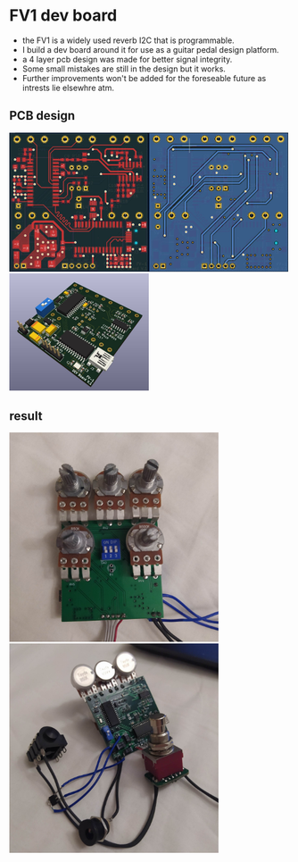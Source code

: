 # FV1 dev board
- the FV1 is a widely used reverb I2C that is programmable.
- I build a dev board around it for use as a guitar pedal design platform.
- a 4 layer pcb design was made for better signal integrity.
- Some small mistakes are still in the design but it works.
- Further improvements won't be added for the foreseable future as intrests lie elsewhre atm.

## PCB design
<img src="docs/F.jpg" alt="pic" width="250"/><img src="docs/B.jpg" alt="pic" width="250"/><img src="docs/persp1.jpg" alt="pic" width="250"/>

## result
<img src="docs/result1.jpg" alt="pic" width="375"/><img src="docs/result2.jpg" alt="pic" width="375"/>

